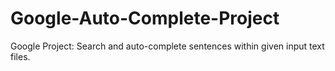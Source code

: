 # Google-Auto-Complete-Project
Google Project: Search and auto-complete sentences within given input text files.
